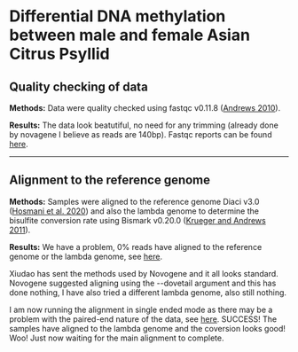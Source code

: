 # Differential DNA methylation between male and female Asian Citrus Psyllid


## Quality checking of data
**Methods:** Data were quality checked using fastqc v0.11.8 ([Andrews 2010](https://www.bioinformatics.babraham.ac.uk/projects/fastqc/)).

**Results:**
The data look beatutiful, no need for any trimming (already done by novagene I believe as reads are 140bp). Fastqc reports can be found [here](https://www.dropbox.com/sh/x77ogcoe0um250i/AAB-PO2nCbTiKzgdi9fPB8aEa?dl=0).

---

## Alignment to the reference genome
**Methods:** Samples were aligned to the reference genome Diaci v3.0 ([Hosmani et al. 2020](https://www.biorxiv.org/content/10.1101/869685v1)) and also the lambda genome to determine the bisulfite conversion rate using Bismark v0.20.0 ([Krueger and Andrews 2011](https://pubmed.ncbi.nlm.nih.gov/21493656/)).

**Results:**
We have a problem, 0% reads have aligned to the reference genome or the lambda genome, see [here](https://www.dropbox.com/sh/nnbg3ff8mqrde29/AAAzwR98UImg7NNKR_Qz9wgOa?dl=0). 

Xiudao has sent the methods used by Novogene and it all looks standard. Novogene suggested aligning using the --dovetail argument and this has done nothing, I have also tried a different lambda genome, also still nothing.

I am now running the alignment in single ended mode as there may be a problem with the paired-end nature of the data, see [here](https://github.com/FelixKrueger/Bismark/blob/master/Docs/FAQ.md#mapping-strategies-for-paired-end-data). SUCCESS! The samples have aligned to the lambda genome and the coversion looks good! Woo! Just now waiting for the main alignment to complete.